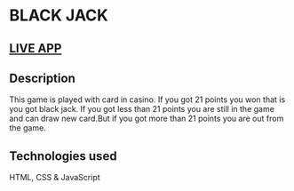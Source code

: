 # BLACK JACK

## <a href="https://fantasy-flix.web.app" target="_blank">LIVE APP</a>

## Description
This game is played with card in casino. If you got 21 points you won that is you got black jack. If you got less than 21 points you are still in the game and can draw new card.But if you got more than 21 points you are out from the game.

## Technologies used
HTML, CSS & JavaScript

